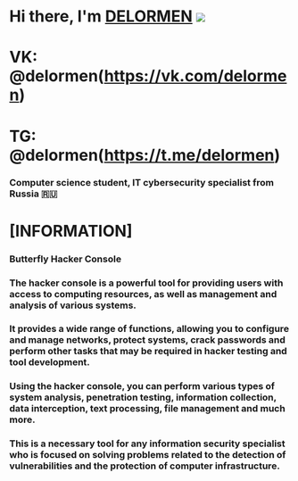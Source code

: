 # Hi there, I'm [DELORMEN](https://delormen.ru) ![](https://github.com/delormens/) 
# VK: @delormen(https://vk.com/delormen)
# TG: @delormen(https://t.me/delormen)
### Computer science student, IT cybersecurity specialist from Russia 🇷🇺

# [INFORMATION]
### Butterfly Hacker Console
### The hacker console is a powerful tool for providing users with access to computing resources, as well as management and analysis of various systems. 
### It provides a wide range of functions, allowing you to configure and manage networks, protect systems, crack passwords and perform other tasks that may be required in hacker testing and tool development. 
### Using the hacker console, you can perform various types of system analysis, penetration testing, information collection, data interception, text processing, file management and much more. 
### This is a necessary tool for any information security specialist who is focused on solving problems related to the detection of vulnerabilities and the protection of computer infrastructure.
